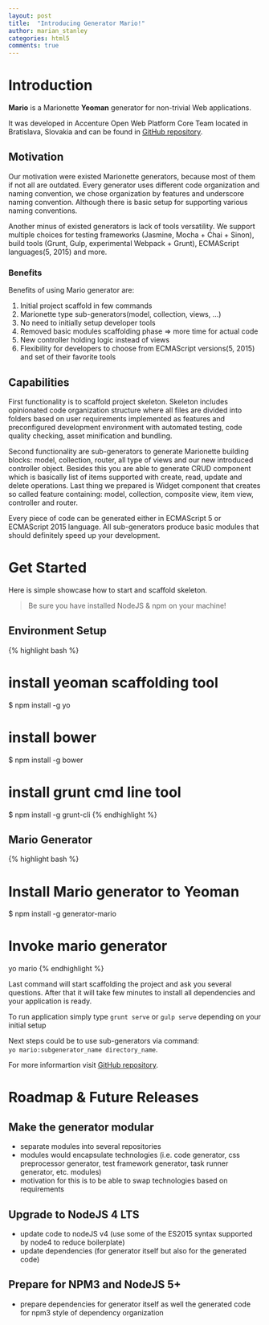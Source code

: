 ```yaml
---
layout: post
title:  "Introducing Generator Mario!"
author: marian_stanley
categories: html5
comments: true
---
```

# Introduction

**Mario** is a Marionette **Yeoman** generator for non-trivial Web applications.

It was developed in Accenture Open Web Platform Core Team located in Bratislava, Slovakia and can be found in [GitHub repository](https://github.com/Accenture/generator-mario).

## Motivation

Our motivation were existed Marionette generators, because most of them if not all are outdated. Every generator uses different code organization and naming convention, we chose organization by features and underscore naming convention. Although there is basic setup for supporting various naming conventions.

Another minus of existed generators is lack of tools versatility. We support multiple choices for testing frameworks (Jasmine, Mocha + Chai + Sinon), build tools (Grunt, Gulp, experimental Webpack + Grunt), ECMAScript languages(5, 2015) and more.

### Benefits

Benefits of using Mario generator are:
1. Initial project scaffold in few commands
2. Marionette type sub-generators(model, collection, views, ...)
3. No need to initially setup developer tools
4. Removed basic modules scaffolding phase => more time for actual code
5. New controller holding logic instead of views
6. Flexibility for developers to choose from ECMAScript versions(5, 2015) and set of their favorite tools

## Capabilities

First functionality is to scaffold project skeleton. Skeleton includes opinionated code organization structure where all files are divided into folders based on user requirements implemented as features and preconfigured development environment with automated testing, code quality checking, asset minification and bundling.

Second functionality are sub-generators to generate Marionette building blocks: model, collection, router, all type of views and our new introduced controller object. Besides this you are able to generate CRUD component which is basically list of items supported with create, read, update and delete operations. Last thing we prepared is Widget component that creates so called feature containing: model, collection, composite view, item view, controller and router.  

Every piece of code can be generated either in ECMAScript 5 or ECMAScript 2015 language. All sub-generators produce basic modules that should definitely speed up your development.

# Get Started

Here is simple showcase how to start and scaffold skeleton.

> Be sure you have installed NodeJS & npm on your machine!

## Environment Setup

{% highlight bash %}
# install yeoman scaffolding tool
$ npm install -g yo

# install bower
$ npm install -g bower

# install grunt cmd line tool
$ npm install -g grunt-cli
{% endhighlight %}

## Mario Generator

{% highlight bash %}
# Install Mario generator to Yeoman
$ npm install -g generator-mario

# Invoke mario generator
yo mario
{% endhighlight %}

Last command will start scaffolding the project and ask you several questions. After that it will take few minutes to install all dependencies and your application is ready.

To run application simply type
`grunt serve` or `gulp serve` depending on your initial setup

Next steps could be to use sub-generators via command:  
`yo mario:subgenerator_name directory_name`.  

For more informartion visit [GitHub repository](https://github.com/Accenture/generator-mario).

# Roadmap & Future Releases

## Make the generator modular

- separate modules into several repositories
- modules would encapsulate technologies (i.e. code generator, css preprocessor generator, test framework generator, task runner generator, etc. modules)
- motivation for this is to be able to swap technologies based on requirements

## Upgrade to NodeJS 4 LTS

- update code to nodeJS v4 (use some of the ES2015 syntax supported by node4 to reduce boilerplate)
- update dependencies (for generator itself but also for the generated code)

## Prepare for NPM3 and NodeJS 5+

- prepare dependencies for generator itself as well the generated code for npm3 style of dependency organization
